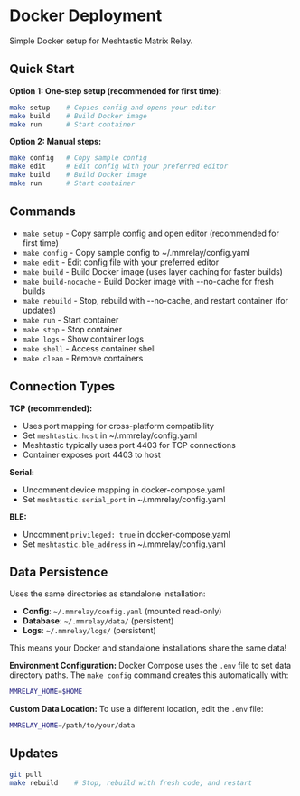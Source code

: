 # Docker Deployment

Simple Docker setup for Meshtastic Matrix Relay.

## Quick Start

**Option 1: One-step setup (recommended for first time):**
```bash
make setup    # Copies config and opens your editor
make build    # Build Docker image
make run      # Start container
```

**Option 2: Manual steps:**
```bash
make config   # Copy sample config
make edit     # Edit config with your preferred editor
make build    # Build Docker image
make run      # Start container
```

## Commands

- `make setup` - Copy sample config and open editor (recommended for first time)
- `make config` - Copy sample config to ~/.mmrelay/config.yaml
- `make edit` - Edit config file with your preferred editor
- `make build` - Build Docker image (uses layer caching for faster builds)
- `make build-nocache` - Build Docker image with --no-cache for fresh builds
- `make rebuild` - Stop, rebuild with --no-cache, and restart container (for updates)
- `make run` - Start container
- `make stop` - Stop container
- `make logs` - Show container logs
- `make shell` - Access container shell
- `make clean` - Remove containers

## Connection Types

**TCP (recommended):**
- Uses port mapping for cross-platform compatibility
- Set `meshtastic.host` in ~/.mmrelay/config.yaml
- Meshtastic typically uses port 4403 for TCP connections
- Container exposes port 4403 to host

**Serial:**
- Uncomment device mapping in docker-compose.yaml
- Set `meshtastic.serial_port` in ~/.mmrelay/config.yaml

**BLE:**
- Uncomment `privileged: true` in docker-compose.yaml
- Set `meshtastic.ble_address` in ~/.mmrelay/config.yaml

## Data Persistence

Uses the same directories as standalone installation:

- **Config**: `~/.mmrelay/config.yaml` (mounted read-only)
- **Database**: `~/.mmrelay/data/` (persistent)
- **Logs**: `~/.mmrelay/logs/` (persistent)

This means your Docker and standalone installations share the same data!

**Environment Configuration:**
Docker Compose uses the `.env` file to set data directory paths. The `make config` command creates this automatically with:
```bash
MMRELAY_HOME=$HOME
```

**Custom Data Location:**
To use a different location, edit the `.env` file:
```bash
MMRELAY_HOME=/path/to/your/data
```

## Updates

```bash
git pull
make rebuild    # Stop, rebuild with fresh code, and restart
```
